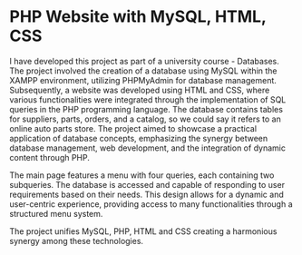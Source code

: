 # PHP Website with MySQL, HTML, CSS

I have developed this project as part of a university course - Databases. The project involved the creation of a database using MySQL within the XAMPP environment, utilizing PHPMyAdmin for database management. Subsequently, a website was developed using HTML and CSS, where various functionalities were integrated through the implementation of SQL queries in the PHP programming language. The database contains tables for suppliers, parts, orders, and a catalog, so we could say it refers to an online auto parts store. The project aimed to showcase a practical application of database concepts, emphasizing the synergy between database management, web development, and the integration of dynamic content through PHP. 

The main page features a menu with four queries, each containing two subqueries. The database is accessed and capable of responding to user requirements based on their needs. This design allows for a dynamic and user-centric experience, providing access to many functionalities through a structured menu system.

The project unifies MySQL, PHP, HTML and CSS creating a harmonious synergy among these technologies.


